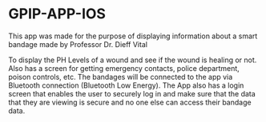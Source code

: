 # GPIP-APP-IOS

This app was made for the purpose of displaying information about a smart bandage made by Professor Dr. Dieff Vital

To display the PH Levels of a wound and see if the wound is healing or not. Also has a screen for getting emergency contacts,
police department, poison controls, etc. The bandages will be connected to the app via Bluetooth connection (Bluetooth Low Energy).
The App also has a login screen that enables the user to securely log in and make sure that the data that they are viewing is secure 
and no one else can access their bandage data.
